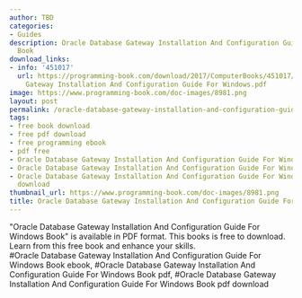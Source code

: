 ```yaml
---
author: TBD
categories:
- Guides
description: Oracle Database Gateway Installation And Configuration Guide For Windows
  Book
download_links:
- info: '451017'
  url: https://programming-book.com/download/2017/ComputerBooks/451017/Oracle Database
    Gateway Installation And Configuration Guide For Windows.pdf
image: https://www.programming-book.com/doc-images/8981.png
layout: post
permalink: /oracle-database-gateway-installation-and-configuration-guide-for-windows-book.html
tags:
- free book download
- free pdf download
- free programming ebook
- pdf free
- Oracle Database Gateway Installation And Configuration Guide For Windows Book ebook
- Oracle Database Gateway Installation And Configuration Guide For Windows Book pdf
- Oracle Database Gateway Installation And Configuration Guide For Windows Book pdf
  download
thumbnail_url: https://www.programming-book.com/doc-images/8981.png
title: Oracle Database Gateway Installation And Configuration Guide For Windows Book
---
```


 
<div class="item-desc text-justify">
  "Oracle Database Gateway Installation And Configuration Guide For Windows Book" is available in PDF format. This books is free to download. Learn from this free book and enhance your skills.
  <br>
  #Oracle Database Gateway Installation And Configuration Guide For Windows Book ebook, #Oracle Database Gateway Installation And Configuration Guide For Windows Book pdf, #Oracle Database Gateway Installation And Configuration Guide For Windows Book pdf download
</div>